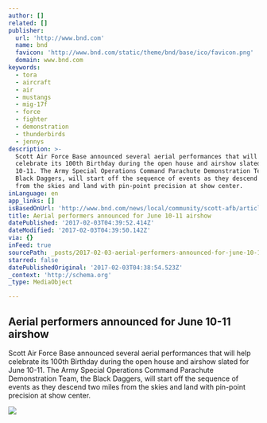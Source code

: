 ```yaml
---
author: []
related: []
publisher:
  url: 'http://www.bnd.com'
  name: bnd
  favicon: 'http://www.bnd.com/static/theme/bnd/base/ico/favicon.png'
  domain: www.bnd.com
keywords:
  - tora
  - aircraft
  - air
  - mustangs
  - mig-17f
  - force
  - fighter
  - demonstration
  - thunderbirds
  - jennys
description: >-
  Scott Air Force Base announced several aerial performances that will help
  celebrate its 100th Birthday during the open house and airshow slated for June
  10-11. The Army Special Operations Command Parachute Demonstration Team, the
  Black Daggers, will start off the sequence of events as they descend two miles
  from the skies and land with pin-point precision at show center.
inLanguage: en
app_links: []
isBasedOnUrl: 'http://www.bnd.com/news/local/community/scott-afb/article130304849.html'
title: Aerial performers announced for June 10-11 airshow
datePublished: '2017-02-03T04:39:52.414Z'
dateModified: '2017-02-03T04:39:50.142Z'
via: {}
inFeed: true
sourcePath: _posts/2017-02-03-aerial-performers-announced-for-june-10-11-airshow.md
starred: false
datePublishedOriginal: '2017-02-03T04:38:54.523Z'
_context: 'http://schema.org'
_type: MediaObject

---
```

<article style=""><h1>Aerial performers announced for June 10-11 airshow</h1><p>Scott Air Force Base announced several aerial performances that will help celebrate its 100th Birthday during the open house and airshow slated for June 10-11. The Army Special Operations Command Parachute Demonstration Team, the Black Daggers, will start off the sequence of events as they descend two miles from the skies and land with pin-point precision at show center.</p><img src="http://www.bnd.com/news/local/community/scott-afb/ow0z1p/picture130304844/ALTERNATES/LANDSCAPE_1140/Tora%20Tora%20Tora" /></article>